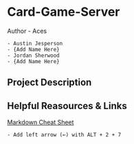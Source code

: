 # Card-Game-Server
Author - Aces

    - Austin Jesperson
    - {Add Name Here}
    - Jordan Sherwood
    - {Add Name Here}

## Project Description

## Helpful Reasources & Links
[Markdown Cheat Sheet](https://www.markdownguide.org/cheat-sheet/)
    
    - Add left arrow (←) with ALT + 2 + 7